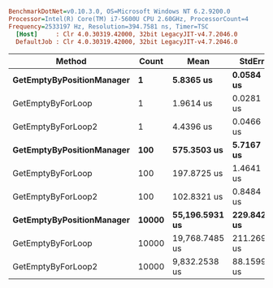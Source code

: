 ``` ini

BenchmarkDotNet=v0.10.3.0, OS=Microsoft Windows NT 6.2.9200.0
Processor=Intel(R) Core(TM) i7-5600U CPU 2.60GHz, ProcessorCount=4
Frequency=2533197 Hz, Resolution=394.7581 ns, Timer=TSC
  [Host]     : Clr 4.0.30319.42000, 32bit LegacyJIT-v4.7.2046.0
  DefaultJob : Clr 4.0.30319.42000, 32bit LegacyJIT-v4.7.2046.0


```
 |                    Method | Count |           Mean |      StdErr |      StdDev |         Median |      Gen 0 | Allocated |
 |-------------------------- |------ |--------------- |------------ |------------ |--------------- |----------- |---------- |
 | **GetEmptyByPositionManager** |     **1** |      **5.8365 us** |   **0.0584 us** |   **0.3915 us** |      **5.6180 us** |     **1.2710** |   **3.39 kB** |
 |         GetEmptyByForLoop |     1 |      1.9614 us |   0.0281 us |   0.1089 us |      1.9119 us |     0.8657 |   2.02 kB |
 |        GetEmptyByForLoop2 |     1 |      4.4396 us |   0.0466 us |   0.2378 us |      4.3262 us |     1.3051 |   3.11 kB |
 | **GetEmptyByPositionManager** |   **100** |    **575.3503 us** |   **5.7167 us** |  **44.6487 us** |    **554.8586 us** |   **151.3672** | **334.85 kB** |
 |         GetEmptyByForLoop |   100 |    197.8725 us |   1.4641 us |   5.6705 us |    198.3117 us |    85.7077 | 197.64 kB |
 |        GetEmptyByForLoop2 |   100 |    102.8321 us |   0.8484 us |   3.2859 us |    101.5723 us |          - |   3.11 kB |
 | **GetEmptyByPositionManager** | **10000** | **55,196.5931 us** | **229.8428 us** | **859.9932 us** | **55,210.3462 us** | **15387.5000** |  **33.48 MB** |
 |         GetEmptyByForLoop | 10000 | 19,768.7485 us | 211.2697 us | 845.0787 us | 19,417.3521 us |  9150.0000 |  19.76 MB |
 |        GetEmptyByForLoop2 | 10000 |  9,832.2538 us |  88.1599 us | 329.8643 us |  9,697.7154 us |          - |   3.33 kB |
